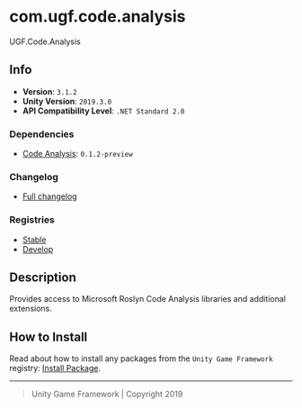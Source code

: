 # com.ugf.code.analysis

UGF.Code.Analysis

## Info

- **Version**: `3.1.2`
- **Unity Version**: `2019.3.0`
- **API Compatibility Level**: `.NET Standard 2.0`

### Dependencies

- [Code Analysis](https://bintray.com/unity/unity/com.unity.code-analysis): `0.1.2-preview`

### Changelog

- [Full changelog][1]

### Registries

- [Stable][2]
- [Develop][3]

## Description

Provides access to Microsoft Roslyn Code Analysis libraries and additional extensions.

## How to Install

Read about how to install any packages from the `Unity Game Framework` registry: [Install Package][4].

---
> Unity Game Framework | Copyright 2019

[1]: changelog.md
[2]: https://bintray.com/unity-game-framework/stable/com.ugf.code.analysis
[3]: https://bintray.com/unity-game-framework/dev/com.ugf.code.analysis
[4]: https://github.com/unity-game-framework/ugf-documentation/wiki/Install-Package

